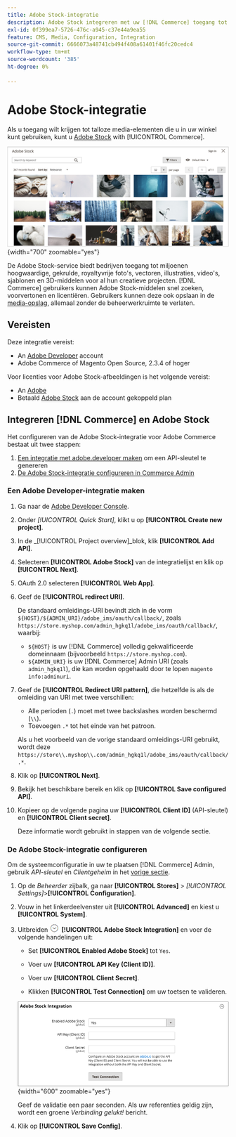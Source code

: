 ```yaml
---
title: Adobe Stock-integratie
description: Adobe Stock integreren met uw [!DNL Commerce] toegang tot talloze media-elementen voor gebruik in uw winkel.
exl-id: 0f399ea7-5726-476c-a945-c37e44a9ea55
feature: CMS, Media, Configuration, Integration
source-git-commit: 6666073a48741cb494f408a61401f46fc20cedc4
workflow-type: tm+mt
source-wordcount: '385'
ht-degree: 0%

---
```


# Adobe Stock-integratie

Als u toegang wilt krijgen tot talloze media-elementen die u in uw winkel kunt gebruiken, kunt u [Adobe Stock][adobe-stock] with [!UICONTROL Commerce].

![Adobe Stock-zoekresultaten](./assets/adobe-stock-search-grid.png){width="700" zoomable="yes"}

De Adobe Stock-service biedt bedrijven toegang tot miljoenen hoogwaardige, gekrulde, royaltyvrije foto&#39;s, vectoren, illustraties, video&#39;s, sjablonen en 3D-middelen voor al hun creatieve projecten. [!DNL Commerce] gebruikers kunnen Adobe Stock-middelen snel zoeken, voorvertonen en licentiëren. Gebruikers kunnen deze ook opslaan in de [media-opslag][media-storage], allemaal zonder de beheerwerkruimte te verlaten.

## Vereisten

Deze integratie vereist:

- An [Adobe Developer][dev-console] account
- Adobe Commerce of Magento Open Source, 2.3.4 of hoger

Voor licenties voor Adobe Stock-afbeeldingen is het volgende vereist:

- An [Adobe][adobe-signin]
- Betaald [Adobe Stock][adobe-stock] aan de account gekoppeld plan

## Integreren [!DNL Commerce] en Adobe Stock

Het configureren van de Adobe Stock-integratie voor Adobe Commerce bestaat uit twee stappen:

1. [Een integratie met adobe.developer maken](#create-an-adobe-developer-integration) om een API-sleutel te genereren
1. [De Adobe Stock-integratie configureren in Commerce Admin](#configure-the-adobe-stock-integration)

### Een Adobe Developer-integratie maken

1. Ga naar de [Adobe Developer Console][dev-console].

1. Onder _[!UICONTROL Quick Start]_, klikt u op **[!UICONTROL Create new project]**.

1. In de _[!UICONTROL Project overview]_blok, klik **[!UICONTROL Add API]**.

1. Selecteren **[!UICONTROL Adobe Stock]** van de integratielijst en klik op **[!UICONTROL Next]**.

1. OAuth 2.0 selecteren **[!UICONTROL Web App]**.

1. Geef de **[!UICONTROL redirect URI]**.

   De standaard omleidings-URI bevindt zich in de vorm `${HOST}/${ADMIN_URI}/adobe_ims/oauth/callback/`, zoals `https://store.myshop.com/admin_hgkq1l/adobe_ims/oauth/callback/`, waarbij:

   - `${HOST}` is uw [!DNL Commerce] volledig gekwalificeerde domeinnaam (bijvoorbeeld `https://store.myshop.com`).
   - `${ADMIN_URI}` is uw [!DNL Commerce] Admin URI (zoals `admin_hgkq1l`), die kan worden opgehaald door te lopen `magento info:adminuri`.

1. Geef de **[!UICONTROL Redirect URI pattern]**, die hetzelfde is als de omleiding van URI met twee verschillen:

   - Alle perioden (`.`) moet met twee backslashes worden beschermd (`\\`).
   - Toevoegen `.*` tot het einde van het patroon.

   Als u het voorbeeld van de vorige standaard omleidings-URI gebruikt, wordt deze `https://store\\.myshop\\.com/admin_hgkq1l/adobe_ims/oauth/callback/.*`.

1. Klik op **[!UICONTROL Next]**.

1. Bekijk het beschikbare bereik en klik op **[!UICONTROL Save configured API]**.

1. Kopieer op de volgende pagina uw **[!UICONTROL Client ID]** (API-sleutel) en **[!UICONTROL Client secret]**.

   Deze informatie wordt gebruikt in stappen van de volgende sectie.

### De Adobe Stock-integratie configureren

Om de systeemconfiguratie in uw te plaatsen [!DNL Commerce] Admin, gebruik _API-sleutel_ en _Clientgeheim_ in het [vorige sectie][create-integration].

1. Op de _Beheerder_ zijbalk, ga naar **[!UICONTROL Stores]** > _[!UICONTROL Settings]_>**[!UICONTROL Configuration]**.

1. Vouw in het linkerdeelvenster uit **[!UICONTROL Advanced]** en kiest u **[!UICONTROL System]**.

1. Uitbreiden ![Expansiekiezer](../assets/icon-display-expand.png) **[!UICONTROL Adobe Stock Integration]** en voer de volgende handelingen uit:

   - Set **[!UICONTROL Enabled Adobe Stock]** tot `Yes`.

   - Voer uw **[!UICONTROL API Key (Client ID)]**.

   - Voer uw **[!UICONTROL Client Secret]**.

   - Klikken **[!UICONTROL Test Connection]** om uw toetsen te valideren.

   ![Geavanceerde configuratie - Adobe Stock-integratie](./assets/system-adobe-stock-integration.png){width="600" zoomable="yes"}

   Geef de validatie een paar seconden. Als uw referenties geldig zijn, wordt een groene _Verbinding gelukt!_ bericht.

1. Klik op **[!UICONTROL Save Config]**.

[adobe-stock]: https://stock.adobe.com
[adobe-signin]: https://helpx.adobe.com/manage-account/using/access-adobe-id-account.html
[media-storage]: media-storage.md
[dev-console]: https://developer.adobe.com/console/home
[create-integration]: #create-an-adobeio-integration
